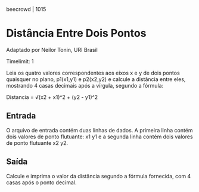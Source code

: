 beecrowd | 1015
# Distância Entre Dois Pontos
Adaptado por Neilor Tonin, URI  Brasil

Timelimit: 1

Leia os quatro valores correspondentes aos eixos x e y de dois pontos quaisquer no plano, p1(x1,y1) e p2(x2,y2) e calcule a distância entre eles, mostrando 4 casas decimais após a vírgula, segundo a fórmula:

Distancia = √(x2 + x1)^2 + (y2 - y1)^2

## Entrada
O arquivo de entrada contém duas linhas de dados. A primeira linha contém dois valores de ponto flutuante: x1 y1 e a segunda linha contém dois valores de ponto flutuante x2 y2.

## Saída
Calcule e imprima o valor da distância segundo a fórmula fornecida, com 4 casas após o ponto decimal.